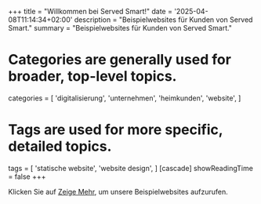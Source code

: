 +++
title = "Willkommen bei Served Smart!"
date = '2025-04-08T11:14:34+02:00'
description = "Beispielwebsites für Kunden von Served Smart."
summary = "Beispielwebsites für Kunden von Served Smart."
# Categories are generally used for broader, top-level topics.
categories = [
 'digitalisierung',
 'unternehmen',
 'heimkunden',
 'website',
]
# Tags are used for more specific, detailed topics.
tags = [
 'statische website',
 'website design',
]
[cascade]
showReadingTime = false
+++

Klicken Sie auf [Zeige Mehr](/examples/), um unsere Beispielwebsites aufzurufen.
